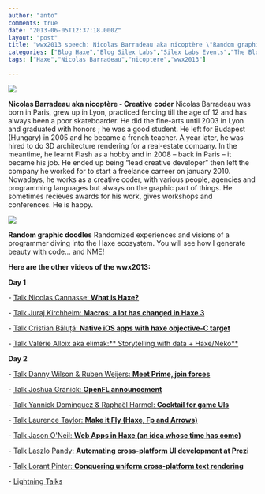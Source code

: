 ```yaml
---
author: "anto"
comments: true
date: "2013-06-05T12:37:18.000Z"
layout: "post"
title: "wwx2013 speech: Nicolas Barradeau aka nicoptère \"Random graphic doodles\""
categories: ["Blog Haxe","Blog Silex Labs","Silex Labs Events","The Blog"]
tags: ["Haxe","Nicolas Barradeau","nicoptere","wwx2013"]

---
```

[![](https://www.silexlabs.org/wp-content/uploads/2013/06/bandeau-blog-nicoptere.jpg)](https://www.silexlabs.org/142737/the-blog/wwx2013-speech-nicolas-barradeau-aka-nicoptere-random-graphic-doodles/attachment/bandeau-blog-nicoptere/)

**Nicolas Barradeau aka nicoptère - Creative coder**
Nicolas Barradeau was born in Paris, grew up in Lyon, practiced fencing till the age of 12 and has always been a poor skateboarder. He did the fine-arts until 2003 in Lyon and graduated with honors ; he was a good student. He left for Budapest (Hungary) in 2005 and he became a french teacher. A year later, he was hired to do 3D architecture rendering for a real-estate company. In the meantime, he learnt Flash as a hobby and in 2008 – back in Paris – it became his job. He ended up being “lead creative developer” then left the company he worked for to start a freelance carreer on january 2010. Nowadays, he works as a creative coder, with various people, agencies and programming languages but always on the graphic part of things. He sometimes recieves awards for his work, gives workshops and conferences. He is happy.

[![](https://www.silexlabs.org/wp-content/uploads/2013/06/headshot_alan-150x150.jpg)](https://www.silexlabs.org/142737/the-blog/wwx2013-speech-nicolas-barradeau-aka-nicoptere-random-graphic-doodles/attachment/headshot_alan/)

**Random graphic doodles**
Randomized experiences and visions of a programmer diving into the Haxe ecosystem. You will see how I generate beauty with code… and NME!



**Here are the other videos of the wwx2013:**


**Day 1**






- [Talk Nicolas Cannasse: **What is Haxe?**](https://www.silexlabs.org/140469/the-blog/wwx2013-speech-nicolas-cannasse-what-is-haxe/)

- [Talk Juraj Kirchheim: **Macros: a lot has changed in Haxe 3**](https://www.silexlabs.org/?p=142242)

- [Talk Cristian Băluță: **Native iOS apps with haxe objective-C target**](https://www.silexlabs.org/?p=142686)

- [Talk Valérie Alloix aka elimak:** Storytelling with data + Haxe/Neko**](https://www.silexlabs.org/?p=142722)

**Day 2**

- [Talk Danny Wilson & Ruben Weijers: **Meet Prime, join forces**](https://www.silexlabs.org/?p=142746)

- [Talk Joshua Granick: **OpenFL announcement**](https://www.silexlabs.org/?p=142542)

- [Talk Yannick Dominguez & Raphaël Harmel: **Cocktail for game UIs**](https://www.silexlabs.org/?p=142483)

- [Talk Laurence Taylor: **Make it Fly (Haxe, Fp and Arrows)**](https://www.silexlabs.org/143188/the-blog/blog-silex-labs/wwx2013-speech-laurence-taylor-make-it-fly-haxe-fp-and-arrows/)

- [Talk Jason O'Neil: **Web Apps in Haxe (an idea whose time has come)**](https://www.silexlabs.org/?p=142800)

- [Talk Laszlo Pandy: **Automating cross-platform UI development at Prezi**](https://www.silexlabs.org/?p=142721)

- [Talk Lorant Pinter: **Conquering uniform cross-platform text rendering**](https://www.silexlabs.org/?p=142774)

- [Lightning Talks](https://www.silexlabs.org/?p=143115)




